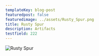 ```yaml
---
templateKey: blog-post
featuredpost: false
featuredimage: ../assets/Rusty_Spur.png
title: Rusty Spur
description: Artifacts
testfield: 222
---
```

![Rusty Spur](../assets/Rusty_Spur.png)